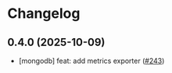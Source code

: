 # Changelog

## 0.4.0 (2025-10-09)

* [mongodb] feat: add metrics exporter ([#243](https://github.com/CloudPirates-io/helm-charts/pull/243))
